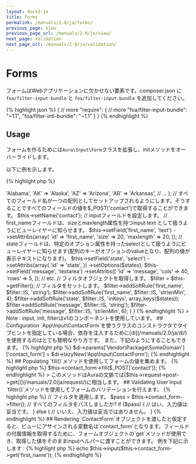 ```yaml
---
layout: docs2-ja
title: Forms
permalink: /manuals/2.0/ja/forms/
previous_page: View
previous_page_url: /manuals/2.0/ja/view/
next_page: Validation
next_page_url: /manuals/2.0/ja/validation/
---
```


# Forms

フォームはWebアプリケーションに欠かせない要素です。composer.json に`foa/filter-input-bundle` と `foa/filter-input-bundle` を追加してください。

{% highlight json %}
{
    // more
    "require": {
        // more
        "foa/filter-input-bundle": "~1.1",
        "foa/filter-intl-bundle": "~1.1"
    }
}
{% endhighlight %}

## Usage

フォームを作るためには`Aura\Input\Form`クラスを拡張し、initメソッドをオーバーライドします。

以下に例を示します。

{% highlight php %}
<?php
/**
 * {$PROJECT_PATH}/src/App/Input/ContactForm.php
 */
namespace App\Input;

use Aura\Input\Form;

class ContactForm extends Form
{
    public function init()
    {
        $states = array(
            'AL' => 'Alabama',
            'AK' => 'Alaska',
            'AZ' => 'Arizona',
            'AR' => 'Arkansas',
            // ...
        );
        // すべてのフィールド名が一つの配列としてセットアップされるようにします。そうすることですべてのフィールドの値を$_POST['contact']で取得することができます。
        $this->setName('contact');
        // inputフィールドを設定します。
        // first_nameフィールドは、sizeとmaxlength属性を持つinput text として扱うようにビューレイヤーに知らせます。
        $this->setField('first_name', 'text')
            ->setAttribs(array(
                'id' => 'first_name',
                'size' => 20,
                'maxlength' => 20,
            ));

        // stateフィールドは、特定のオプション属性を持ったselectとして扱うようにビューレイヤーに知らせます(配列のキーがオプションのvalueとなり、配列の値が表示テキストになります)。
        $this->setField('state', 'select')
            ->setAttribs(array(
                 'id' => 'state',
            ))
            ->setOptions($states);

        $this->setField('message', 'textarea')
            ->setAttribs([
                'id' => 'message',
                'cols' => 40,
                'rows' => 5,
            ]);
        // etc.

        // フィルタオブジェクトを取得します。
        $filter = $this->getFilter();
        // フィルタをセットします。
        $filter->addSoftRule('first_name', $filter::IS, 'string');
        $filter->addSoftRule('first_name', $filter::IS, 'strlenMin', 4);
        $filter->addSoftRule('state', $filter::IS, 'inKeys', array_keys($states));
        $filter->addSoftRule('message', $filter::IS, 'string');
        $filter->addSoftRule('message', $filter::IS, 'strlenMin', 6);
    }
}
{% endhighlight %}

> Note : input, intl, filterはv1のコンポーネントを使用しています。

## Configuration

`App\Input\ContactForm`を使うクラスのコンストラクタでタイプヒントを指定している場合、依存を注入するために[di](/manuals/2.0/ja/di/)を使用するのはとても賢明なやり方です。

また、下記のようにすることもできます。

{% highlight php %}
$di->params['Vendor\Package\SomeDomain']['contact_form'] = $di->lazyNew('App\Input\ContactForm');
{% endhighlight %}

## Populating

`fill()`メソッドを使用してフォームの値を集めます。

{% highlight php %}
$this->contact_form->fill($_POST['contact']);
{% endhighlight %}

> このメソッドはAuraの文脈では[$this->request->post->get()](/manuals/2.0/ja/request/)に相当します。

## Validating User Input

`filter()`メソッドを使用してフォームのバリデーションを行えます。

{% highlight php %}
// フィルタを適用します。
$pass = $this->contact_form->filter();

// すべてのフィルタをパスしましたか?
if ($pass) {
    // はい、入力値は妥当です。
} else {
    // いいえ、入力値は妥当ではありません。
}
{% endhighlight %}

## Rendering

`ContactForm`オブジェクトを渡したと仮定すると、ビューにアサインされる変数名は`contact_form`となります。フィールドの付属情報を取得するために、フォームオブジェクトの`get`メソッドが使用でき、取得した値をそのままinputヘルパーに渡すことができます。

例を下記に示します :

{% highlight php %}
echo $this->input($this->contact_form->get('first_name'));
{% endhighlight %}
